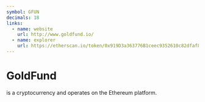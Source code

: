 ```yaml
---
symbol: GFUN
decimals: 18
links:
  - name: website
    url: http://www.goldfund.io/
  - name: explorer
    url: https://etherscan.io/token/0x919D3a363776B1ceec9352610c82dfaf80Edc32d
---
```


# GoldFund

is a cryptocurrency and operates on the Ethereum platform.

